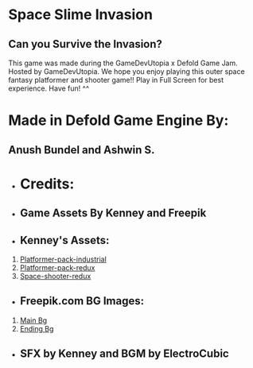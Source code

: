 # Space Slime Invasion
## Can you Survive the Invasion? 

This game was made during the GameDevUtopia x Defold Game Jam.
Hosted by GameDevUtopia. We hope you enjoy playing this outer space fantasy platformer and shooter game!!
Play in Full Screen for best experience. Have fun! ^^

# Made in Defold Game Engine By:
## **Anush Bundel and Ashwin S.**

- # **Credits**:
- ## Game Assets By Kenney and Freepik

- ## **Kenney's Assets**:
1. [Platformer-pack-industrial](https://www.kenney.nl/assets/platformer-pack-industrial)
2. [Platformer-pack-redux](https://www.kenney.nl/assets/platformer-pack-redux)
3. [Space-shooter-redux](https://www.kenney.nl/assets/space-shooter-redux)

- ## **Freepik.com BG Images**:
1. [Main Bg](https://www.freepik.com/free-photos-vectors/outer-space-background)
2. [Ending Bg](https://www.freepik.com/free-vector/realistic-galaxy-background)

- ## **SFX by Kenney and BGM by ElectroCubic**

